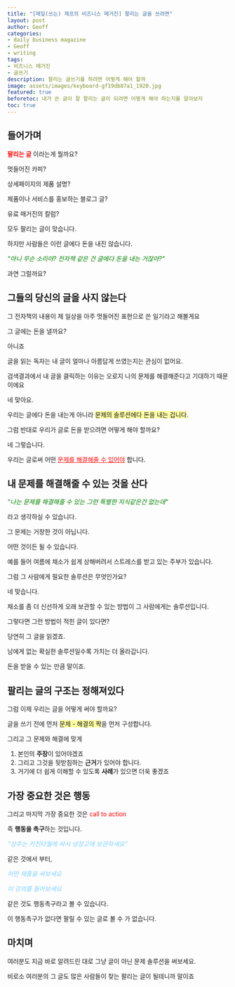 ```yaml
---
title: "[매일(쓰는) 제프의 비즈니스 메거진] 팔리는 글을 쓰려면" 
layout: post
author: Geoff
categories:
- daily business magazine
- Geoff
- writing
tags:
- 비즈니스 메거진
- 글쓰기
description: 팔리는 글쓰기를 하려면 어떻게 해야 할까
image: assets/images/keyboard-gf19db87a1_1920.jpg
featured: true
beforetoc: 내가 쓴 글이 잘 팔리는 글이 되려면 어떻게 해야 하는지를 알아보자
toc: true
---
```


## 들어가며
<span style="color:red"> **팔리는 글** </span>이라는게 뭘까요? 

멋들어진 카피? 

상세페이지의 제품 설명? 

제품이나 서비스를 홍보하는 블로그 글? 

유료 매거진의 칼럼? 

모두 팔리는 글이 맞습니다. 

하지만 사람들은 이런 글에다 돈을 내진 않습니다. 

<span style="color:green">*"아니 무슨 소리야? 전자책 같은 건 글에다 돈을 내는 거잖아?"*</span>

과연 그럴까요?


## 그들의 당신의 글을 사지 않는다
그 전자책의 내용이 제 일상을 아주 멋들어진 표현으로 쓴 일기라고 해볼게요 

그 글에는 돈을 낼까요? 

아니죠

글을 읽는 독자는 내 글이 얼마나 아름답게 쓰였는지는 관심이 없어요.  

검색결과에서 내 글을 클릭하는 이유는 오로지 나의 문제를 해결해준다고 기대하기 때문이에요

네 맞아요. 

우리는 글에다 돈을 내는게 아니라 <span style="background-color:#FFFFA2">문제의 솔루션에다 돈을 내는 겁니다</span>. 

그럼 반대로 우리가 글로 돈을 받으려면 어떻게 해야 할까요? 

네 그렇습니다.

우리는 글로써 어떤 <span style="color:red"><ins>문제를 해결해줄 수 있어야</ins></span> 합니다.


## 내 문제를 해결해줄 수 있는 것을 산다

<span style="color:green">*"나는 문제를 해결해줄 수 있는 그런 특별한 지식같은건 없는데"*</span>

라고 생각하실 수 있습니다.

그 문제는 거창한 것이 아닙니다.

어떤 것이든 될 수 있습니다. 

예를 들어 여름에 채소가 쉽게 상해버려서 스트레스를 받고 있는 주부가 있습니다.

그럼 그 사람에게 필요한 솔루션은 무엇인가요? 

네 맞습니다. 

채소를 좀 더 신선하게 오래 보관할 수 있는 방법이 그 사람에게는 솔루션입니다. 

그렇다면 그런 방법이 적힌 글이 있다면? 

당연히 그 글을 읽겠죠. 

남에게 없는 확실한 솔루션일수록 가치는 더 올라갑니다. 

돈을 받을 수 있는 만큼 말이죠.


## 팔리는 글의 구조는 정해져있다
그럼 이제 우리는 글을 어떻게 써야 할까요? 

글을 쓰기 전에 먼저 <span style="background-color:#FFFFA2">문제 - 해결의 짝</span>을 먼저 구성합니다. 

그리고 그 문제와 해결에 맞게 
1. 본인의 **주장**이 있어야겠죠 
2. 그리고 그것을 뒷받침하는 **근거**가 있어야 합니다. 
3. 거기에 더 쉽게 이해할 수 있도록 **사례**가 있으면 더욱 좋겠죠 


## 가장 중요한 것은 행동
그리고 마지막 가장 중요한 것은 <span style="color:red"> call to action </span>

즉 **행동을 촉구**하는 것입니다. 

<span style="color:#7ED2FF">*“상추는 키친타월에 싸서 냉장고에 보관하세요”*</span>

 같은 것에서 부터, 
 
 <span style="color:#7ED2FF">*어떤 제품을 써보세요*</span>
 
  <span style="color:#7ED2FF">*이 강의를 들어보세요*</span>
 
 같은 것도 행동촉구라고 볼 수 있습니다. 
 
 이 행동촉구가 없다면 팔릴 수 있는 글로 볼 수 가 없습니다. 


## 마치며
여러분도 지금 바로 알려드린 대로 그냥 글이 아닌 문제 솔루션을 써보세요.

비로소 여러분의 그 글도 많은 사람들이 찾는 팔리는 글이 될테니까 말이죠
